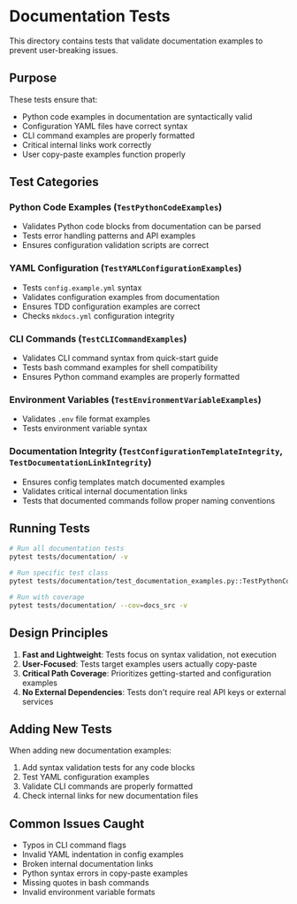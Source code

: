 # Documentation Tests

This directory contains tests that validate documentation examples to prevent user-breaking issues.

## Purpose

These tests ensure that:
- Python code examples in documentation are syntactically valid
- Configuration YAML files have correct syntax
- CLI command examples are properly formatted
- Critical internal links work correctly
- User copy-paste examples function properly

## Test Categories

### Python Code Examples (`TestPythonCodeExamples`)
- Validates Python code blocks from documentation can be parsed
- Tests error handling patterns and API examples
- Ensures configuration validation scripts are correct

### YAML Configuration (`TestYAMLConfigurationExamples`)
- Tests `config.example.yml` syntax
- Validates configuration examples from documentation
- Ensures TDD configuration examples are correct
- Checks `mkdocs.yml` configuration integrity

### CLI Commands (`TestCLICommandExamples`)
- Validates CLI command syntax from quick-start guide
- Tests bash command examples for shell compatibility
- Ensures Python command examples are properly formatted

### Environment Variables (`TestEnvironmentVariableExamples`)
- Validates `.env` file format examples
- Tests environment variable syntax

### Documentation Integrity (`TestConfigurationTemplateIntegrity`, `TestDocumentationLinkIntegrity`)
- Ensures config templates match documented examples
- Validates critical internal documentation links
- Tests that documented commands follow proper naming conventions

## Running Tests

```bash
# Run all documentation tests
pytest tests/documentation/ -v

# Run specific test class
pytest tests/documentation/test_documentation_examples.py::TestPythonCodeExamples -v

# Run with coverage
pytest tests/documentation/ --cov=docs_src -v
```

## Design Principles

1. **Fast and Lightweight**: Tests focus on syntax validation, not execution
2. **User-Focused**: Tests target examples users actually copy-paste
3. **Critical Path Coverage**: Prioritizes getting-started and configuration examples
4. **No External Dependencies**: Tests don't require real API keys or external services

## Adding New Tests

When adding new documentation examples:
1. Add syntax validation tests for any code blocks
2. Test YAML configuration examples
3. Validate CLI commands are properly formatted
4. Check internal links for new documentation files

## Common Issues Caught

- Typos in CLI command flags
- Invalid YAML indentation in config examples
- Broken internal documentation links
- Python syntax errors in copy-paste examples
- Missing quotes in bash commands
- Invalid environment variable formats